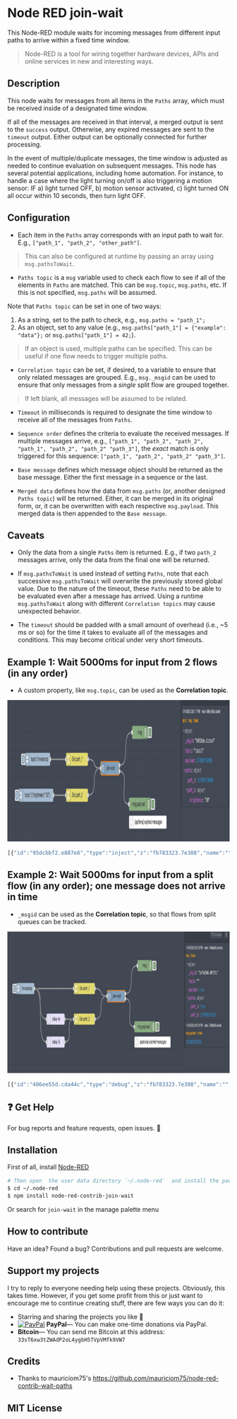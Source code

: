 # Node RED join-wait

This Node-RED module waits for incoming messages from different input paths to arrive within a fixed time window.

> Node-RED is a tool for wiring together hardware devices, APIs and online services in new and interesting ways.

## Description

This node waits for messages from all items in the `Paths` array, which must be received inside of a designated time window.

If all of the messages are received in that interval, a merged output is sent to the `success` output. Otherwise, any expired messages are sent to the `timeout` output. Either output can be optionally connected for further processing.

In the event of multiple/duplicate messages, the time window is adjusted as needed to continue evaluation on subsequent messages. This node has several potential applications, including home automation. For instance, to handle a case where the light turning on/off is also triggering a motion sensor: IF a) light turned OFF, b) motion sensor activated, c) light turned ON all occur within 10 seconds, then turn light OFF.

## Configuration

- Each item in the `Paths` array corresponds with an input path to wait for. E.g., `["path_1", "path_2", "other_path"]`.

> This can also be configured at runtime by passing an array using `msg.pathsToWait`.

- `Paths topic` is a `msg` variable used to check each flow to see if all of the elements in `Paths` are matched. This can be `msg.topic`, `msg.paths`, etc. If this is not specified, `msg.paths` will be assumed.

Note that `Paths topic` can be set in one of two ways:
1. As a string, set to the path to check, e.g., `msg.paths = "path_1";`
2. As an object, set to any value (e.g., `msg.paths["path_1"] = {"example": "data"};` or `msg.paths["path_1"] = 42;`).

> If an object is used, multiple paths can be specified. This can be useful if one flow needs to trigger multiple paths.

- `Correlation topic` can be set, if desired, to a variable to ensure that only related messages are grouped. E.g., `msg._msgid` can be used to ensure that only messages from a *single* split flow are grouped together.

> If left blank, all messages will be assumed to be related.

- `Timeout` in milliseconds is required to designate the time window to receive all of the messages from `Paths`.

- `Sequence order` defines the criteria to evaluate the received messages. If multiple messages arrive, e.g., `["path_1", "path_2", "path_2", "path_1", "path_2", "path_2" "path_3"]`, the *exact* match is only triggered for this sequence: `["path_1", "path_2", "path_2" "path_3"]`.

- `Base message` defines which message object should be returned as the base message. Either the first message in a sequence or the last.

- `Merged data` defines how the data from `msg.paths` (or, another designed `Paths topic`) will be returned. Either, it can be merged in its original form, or, it can be overwritten with each respective `msg.payload`. This merged data is then appended to the `Base message`.

## Caveats

- Only the data from a single `Paths` item is returned. E.g., if two `path_2` messages arrive, only the data from the final one will be returned.

- If `msg.pathsToWait` is used instead of setting `Paths`, note that each successive `msg.pathsToWait` will overwrite the previously stored global value. Due to the nature of the timeout, these `Paths` need to be able to be evaluated even after a message has arrived. Using a runtime `msg.pathsToWait` along with different `Correlation topics` may cause unexpected behavior.

- The `timeout` should be padded with a small amount of overhead (i.e., ~5 ms or so) for the time it takes to evaluate all of the messages and conditions. This may become critical under very short timeouts.

## Example 1: Wait 5000ms for input from 2 flows (in any order)

- A custom property, like `msg.topic`, can be used as the **Correlation topic**.

<img src="./example1.png" alt="Example 1" title="Example 1" height="320px">

```javascript
[{"id":"95dcbbf2.e887e8","type":"inject","z":"fb783323.7e308","name":"","topic":"topic1","payload":"{\"brightness\":\"20\"}","payloadType":"json","repeat":"","crontab":"","once":false,"onceDelay":"","x":1630,"y":1400,"wires":[["8873e640.5610e8"]]},{"id":"406ee55d.cda44c","type":"debug","z":"fb783323.7e308","name":"","active":true,"tosidebar":true,"console":false,"complete":"true","x":2290,"y":1260,"wires":[]},{"id":"7e5d55cd.bc182c","type":"inject","z":"fb783323.7e308","name":"","topic":"topic1","payload":"","payloadType":"date","repeat":"","crontab":"","once":false,"onceDelay":"","x":1640,"y":1320,"wires":[["30c4bfcb.fde0f"]]},{"id":"295d3fe9.ce6da","type":"debug","z":"fb783323.7e308","name":"","active":true,"tosidebar":true,"console":false,"tostatus":false,"complete":"payload","targetType":"msg","x":2290,"y":1420,"wires":[]},{"id":"30c4bfcb.fde0f","type":"change","z":"fb783323.7e308","name":"Set path_1","rules":[{"t":"set","p":"paths","pt":"msg","to":"path_1","tot":"str"}],"action":"","property":"","from":"","to":"","reg":false,"x":1890,"y":1320,"wires":[["1555120c.6d25be"]]},{"id":"8873e640.5610e8","type":"change","z":"fb783323.7e308","name":"Set path_2","rules":[{"t":"set","p":"paths","pt":"msg","to":"path_2","tot":"str"}],"action":"","property":"","from":"","to":"","reg":false,"x":1890,"y":1400,"wires":[["1555120c.6d25be"]]},{"id":"1555120c.6d25be","type":"join-wait","z":"fb783323.7e308","name":"","paths":"[\"path_1\", \"path_2\"]","pathTopic":"paths","pathTopicType":"msg","correlationTopic":"topic","correlationTopicType":"msg","timeout":"5000","exactOrder":"false","firstMsg":"true","mapPayload":"true","x":2100,"y":1340,"wires":[["406ee55d.cda44c"],["295d3fe9.ce6da"]]},{"id":"1d08ce54.3daa92","type":"comment","z":"fb783323.7e308","name":"(optional) expired messages","info":"","x":2340,"y":1460,"wires":[]}]
```

## Example 2: Wait 5000ms for input from a split flow (in any order); one message does not arrive in time

- `_msgid` can be used as the **Correlation topic**, so that flows from split queues can be tracked.

<img src="./example2.png" alt="Example 2" title="Example 2" height="320px">

```javascript
[{"id":"406ee55d.cda44c","type":"debug","z":"fb783323.7e308","name":"","active":true,"tosidebar":true,"console":false,"complete":"true","x":2290,"y":1260,"wires":[]},{"id":"7e5d55cd.bc182c","type":"inject","z":"fb783323.7e308","name":"","topic":"","payload":"","payloadType":"date","repeat":"","crontab":"","once":false,"onceDelay":"","x":1500,"y":1320,"wires":[["30c4bfcb.fde0f","ceab1b9c.ffdfe8","f43ddb51.4db478"]]},{"id":"295d3fe9.ce6da","type":"debug","z":"fb783323.7e308","name":"","active":true,"tosidebar":true,"console":false,"tostatus":false,"complete":"payload","targetType":"msg","x":2290,"y":1420,"wires":[]},{"id":"30c4bfcb.fde0f","type":"change","z":"fb783323.7e308","name":"Set path_1","rules":[{"t":"set","p":"paths","pt":"msg","to":"path_1","tot":"str"},{"t":"set","p":"payload","pt":"msg","to":"true","tot":"bool"}],"action":"","property":"","from":"","to":"","reg":false,"x":1890,"y":1320,"wires":[["1555120c.6d25be"]]},{"id":"8873e640.5610e8","type":"change","z":"fb783323.7e308","name":"Set path_2","rules":[{"t":"set","p":"paths","pt":"msg","to":"path_2","tot":"str"}],"action":"","property":"","from":"","to":"","reg":false,"x":1890,"y":1400,"wires":[["1555120c.6d25be"]]},{"id":"1555120c.6d25be","type":"join-wait","z":"fb783323.7e308","name":"","paths":"[\"path_1\", \"path_2\"]","pathTopic":"paths","pathTopicType":"msg","correlationTopic":"_msgid","correlationTopicType":"msg","timeout":"5000","exactOrder":"false","firstMsg":"true","mapPayload":"true","x":2100,"y":1340,"wires":[["406ee55d.cda44c"],["295d3fe9.ce6da"]]},{"id":"1d08ce54.3daa92","type":"comment","z":"fb783323.7e308","name":"(optional) expired messages","info":"","x":2340,"y":1460,"wires":[]},{"id":"ceab1b9c.ffdfe8","type":"delay","z":"fb783323.7e308","name":"","pauseType":"delay","timeout":"4","timeoutUnits":"seconds","rate":"1","nbRateUnits":"1","rateUnits":"second","randomFirst":"1","randomLast":"5","randomUnits":"seconds","drop":false,"x":1700,"y":1400,"wires":[["8873e640.5610e8"]]},{"id":"f43ddb51.4db478","type":"delay","z":"fb783323.7e308","name":"","pauseType":"delay","timeout":"7","timeoutUnits":"seconds","rate":"1","nbRateUnits":"1","rateUnits":"second","randomFirst":"1","randomLast":"5","randomUnits":"seconds","drop":false,"x":1700,"y":1460,"wires":[["8873e640.5610e8"]]}]
```

## :question: Get Help

For bug reports and feature requests, open issues. :bug:

## Installation

First of all, install [Node-RED](http://nodered.org/docs/getting-started/installation)

```sh
# Then open  the user data directory `~/.node-red`  and install the package
$ cd ~/.node-red
$ npm install node-red-contrib-join-wait
```

Or search for `join-wait` in the manage palette menu

## How to contribute

Have an idea? Found a bug? Contributions and pull requests are welcome.

## Support my projects

I try to reply to everyone needing help using these projects. Obviously, this takes time. However, if you get some profit from this or just want to encourage me to continue creating stuff, there are few ways you can do it:

-   Starring and sharing the projects you like :rocket:
-   [![PayPal][badge_paypal]][paypal-donations] **PayPal**— You can make one-time donations via PayPal.
-   **Bitcoin**— You can send me Bitcoin at this address: `33sT6xw3tZWAdP2oL4ygbH5TVpVMfk9VW7`

## Credits

-   Thanks to mauriciom75's https://github.com/mauriciom75/node-red-contrib-wait-paths

## MIT License

[badge_paypal]: https://img.shields.io/badge/Donate-PayPal-blue.svg
[paypal-donations]: https://paypal.me/ddcaspi
